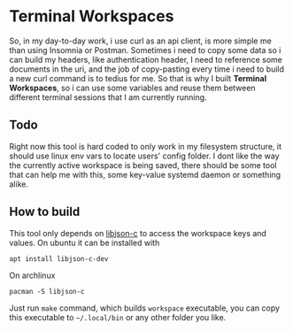 # Terminal Workspaces

  So, in my day-to-day work, i use curl as an api client, is more simple
me than using Insomnia or Postman. Sometimes i need to copy some data so
i can build my headers, like authentication header, I need to reference 
some documents in the uri, and the job of copy-pasting every time i need
to build a new curl command is to tedius for me. So that is why I built 
<strong>Terminal Workspaces</strong>, so i can use some variables and 
reuse them between different terminal sessions that I am currently
running.

## Todo
  Right now this tool is hard coded to only work in my filesystem structure,
it should use linux env vars to locate users' config folder.
  I dont like the way the currently active workspace is being saved, there
should be some tool that can help me with this, some key-value systemd daemon
or something alike.

## How to build
  This tool only depends on <a href="https://github.com/json-c/json-c">libjson-c</a> to access
the workspace keys and values. On ubuntu it can be installed with
```
apt install libjson-c-dev
```
On archlinux
```
pacman -S libjson-c
``` 
  Just run `make` command, which builds `workspace` executable, you can copy
this executable to `~/.local/bin` or any other folder you like.

